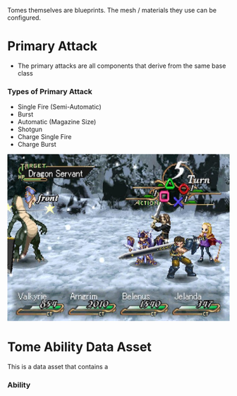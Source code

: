 Tomes themselves are blueprints. The mesh / materials they use can be configured.

# Primary Attack
- The primary attacks are all components that derive from the same base class

### Types of Primary Attack

- Single Fire (Semi-Automatic)
- Burst
- Automatic (Magazine Size)
- Shotgun
- Charge Single Fire
- Charge Burst

![Test](<../../../_Meta/Attachments/Pasted image 20250509175042.png>)

# Tome Ability Data Asset

This is a data asset that contains a

### Ability 